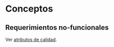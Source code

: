 # Conceptos

## Requerimientos no-funcionales

Ver [atributos de calidad](./4_Atributos_de_calidad.md).
